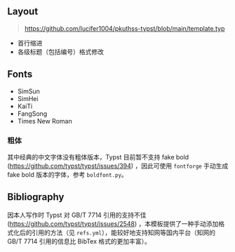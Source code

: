 ## Layout

> https://github.com/lucifer1004/pkuthss-typst/blob/main/template.typ

- 首行缩进
- 各级标题（包括编号）格式修改

## Fonts

- SimSun
- SimHei
- KaiTi
- FangSong
- Times New Roman

### 粗体

其中经典的中文字体没有粗体版本，Typst 目前暂不支持 fake bold (https://github.com/typst/typst/issues/394) ，因此可使用 `fontforge` 手动生成 fake bold 版本的字体，参考 `boldfont.py`。

## Bibliography

因本人写作时 Typst 对 GB/T 7714 引用的支持不佳 (https://github.com/typst/typst/issues/2548) ，本模板提供了一种手动添加格式化后的引用的方法（见 `refs.yml`），能较好地支持知网等国内平台（知网的 GB/T 7714 引用的信息比 BibTex 格式的更加丰富）。
